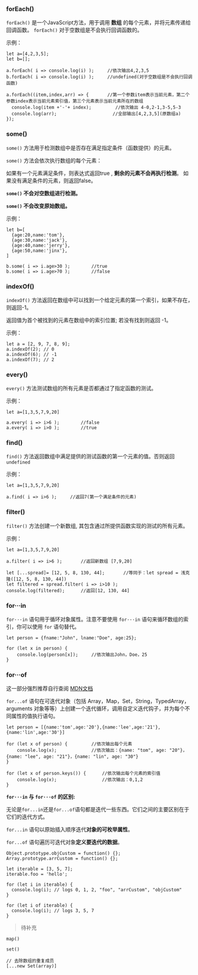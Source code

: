 ### forEach()

`forEach()` 是一个JavaScript方法，用于调用 **数组** 的每个元素，并将元素传递给回调函数。 `forEach()`     对于空数组是不会执行回调函数的。

示例：

```
let a=[4,2,3,5];
let b=[];

a.forEach( i => console.log(i) );     //依次输出4,2,3,5
b.forEach( i => console.log(i) );     //undefined(对于空数组是不会执行回调函数)

a.forEach((item,index,arr) => {       //第一个参数item表示当前元素，第二个参数index表示当前元素索引值，第三个元素表示当前元素所在的数组
  console.log(item +'-'+ index);         //依次输出 4-0,2-1,3-5,5-3
  console.log(arr);                     //全部输出[4,2,3,5](原数组a)
});
```

### some()
`some()` 方法用于检测数组中是否存在满足指定条件（函数提供）的元素。

`some()` 方法会依次执行数组的每个元素：

如果有一个元素满足条件，则表达式返回true , **剩余的元素不会再执行检测**。
如果没有满足条件的元素，则返回false。

**`some()` 不会对空数组进行检测。**
 
**`some()` 不会改变原始数组。**

示例：

```
let b=[
  {age:20,name:'tom'},
  {age:30,name:'jack'},
  {age:40,name:'jerry'},
  {age:50,name:'jinx'},
]

b.some( i => i.age>30 );        //true
b.some( i => i.age>70 );        //false
```


### indexOf()
`indexOf()` 方法返回在数组中可以找到一个给定元素的第一个索引，如果不存在，则返回-1。

返回值为首个被找到的元素在数组中的索引位置; 若没有找到则返回 -1。

示例：

```
let a = [2, 9, 7, 8, 9]; 
a.indexOf(2); // 0 
a.indexOf(6); // -1
a.indexOf(7); // 2
```

### every()

`every()` 方法测试数组的所有元素是否都通过了指定函数的测试。

示例：

```
let a=[1,3,5,7,9,20]

a.every( i => i>6 );        //false
a.every( i => i>0 );        //true
```



### find()

`find()` 方法返回数组中满足提供的测试函数的第一个元素的值。否则返回 `undefined`

示例：

```
let a=[1,3,5,7,9,20]

a.find( i => i>6 );     //返回7(第一个满足条件的元素)
```
  
### filter()

`filter()` 方法创建一个新数组, 其包含通过所提供函数实现的测试的所有元素。 

示例：

```
let a=[1,3,5,7,9,20]

a.filter( i => i>6 );       //返回新数组 [7,9,20]

let [...spread]= [12, 5, 8, 130, 44];       //等同于：let spread = 浅克隆([12, 5, 8, 130, 44]) 
let filtered = spread.filter( i => i>10 );
console.log(filtered);      //返回[12, 130, 44]
```

### for···in

`for···in` 语句用于循环对象属性。注意不要使用 `for···in` 语句来循环数组的索引，你可以使用 `for` 语句替代。

```
let person = {fname:"John", lname:"Doe", age:25}; 

for (let x in person) {
    console.log(person[x]);     //依次输出John，Doe，25
}
```

### for···of

 这一部分强烈推荐自行查阅 [MDN文档](https://developer.mozilla.org/zh-CN/docs/Web/JavaScript/Reference/Statements/for...of)

`for...of` 语句在可迭代对象（包括 Array，Map，Set，String，TypedArray，arguments 对象等等）上创建一个迭代循环，调用自定义迭代钩子，并为每个不同属性的值执行语句。

```
let person = [{name:'tom',age:'20'},{name:'lee',age:'21'},{name:'lin',age:'30'}]

for (let x of person) {         //依次输出每个元素
    console.log(x);             //依次输出：{name: "tom", age: "20"}，{name: "lee", age: "21"}，{name: "lin", age: "30"}
}

for (let x of person.keys()) {      //依次输出每个元素的索引值
    console.log(x);                 //依次输出：0,1,2
}
```

**`for···in` 与 `for···of` 的区别:**

无论是`for...in`还是`for...of`语句都是迭代一些东西。它们之间的主要区别在于它们的迭代方式。

`for...in` 语句以原始插入顺序迭代**对象的可枚举属性**。

`for...of` 语句遍历可迭代对象**定义要迭代的数据**。

```
Object.prototype.objCustom = function() {}; 
Array.prototype.arrCustom = function() {};

let iterable = [3, 5, 7];
iterable.foo = 'hello';

for (let i in iterable) {
  console.log(i); // logs 0, 1, 2, "foo", "arrCustom", "objCustom"
}

for (let i of iterable) {
  console.log(i); // logs 3, 5, 7
}

```

>待补充

    map()
    
    set()
    
    // 去除数组的重复成员
    [...new Set(array)]



